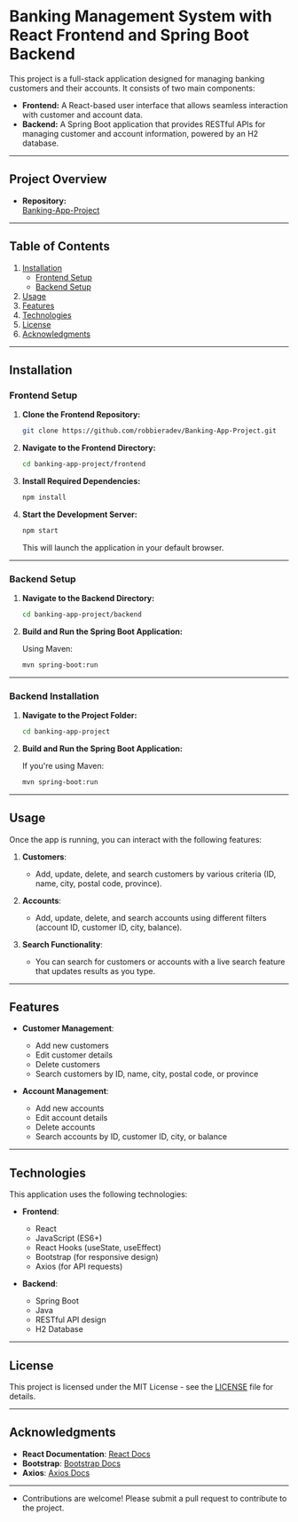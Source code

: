 # Banking Management System with React Frontend and Spring Boot Backend

This project is a full-stack application designed for managing banking customers and their accounts. It consists of two main components:

- **Frontend:** A React-based user interface that allows seamless interaction with customer and account data.
- **Backend:** A Spring Boot application that provides RESTful APIs for managing customer and account information, powered by an H2 database.

---

## Project Overview

- **Repository:**  
  [Banking-App-Project](https://github.com/robbieradev/Banking-App-Project)

---

## Table of Contents

1. [Installation](#installation)
    - [Frontend Setup](#frontend-setup)
    - [Backend Setup](#backend-setup)
2. [Usage](#usage)
3. [Features](#features)
4. [Technologies](#technologies)
5. [License](#license)
6. [Acknowledgments](#acknowledgments)

---

## Installation

### Frontend Setup

1. **Clone the Frontend Repository:**
    ```bash
    git clone https://github.com/robbieradev/Banking-App-Project.git
    ```

2. **Navigate to the Frontend Directory:**
    ```bash
    cd banking-app-project/frontend
    ```

3. **Install Required Dependencies:**
    ```bash
    npm install
    ```

4. **Start the Development Server:**
    ```bash
    npm start
    ```
    This will launch the application in your default browser.

---

### Backend Setup

1. **Navigate to the Backend Directory:**
    ```bash
    cd banking-app-project/backend
    ```

2. **Build and Run the Spring Boot Application:**

   Using Maven:
   ```bash
   mvn spring-boot:run

---

### Backend Installation

1. **Navigate to the Project Folder:**
    ```bash
    cd banking-app-project
    ```

2. **Build and Run the Spring Boot Application:**

   If you're using Maven:
   ```bash
   mvn spring-boot:run

---

## Usage

Once the app is running, you can interact with the following features:

1. **Customers**:
   - Add, update, delete, and search customers by various criteria (ID, name, city, postal code, province).
   
2. **Accounts**:
   - Add, update, delete, and search accounts using different filters (account ID, customer ID, city, balance).
   
3. **Search Functionality**:
   - You can search for customers or accounts with a live search feature that updates results as you type.

---

## Features

- **Customer Management**:
  - Add new customers
  - Edit customer details
  - Delete customers
  - Search customers by ID, name, city, postal code, or province
  
- **Account Management**:
  - Add new accounts
  - Edit account details
  - Delete accounts
  - Search accounts by ID, customer ID, city, or balance

---

## Technologies

This application uses the following technologies:

- **Frontend**:
  - React
  - JavaScript (ES6+)
  - React Hooks (useState, useEffect)
  - Bootstrap (for responsive design)
  - Axios (for API requests)
  
- **Backend**:
  - Spring Boot
  - Java
  - RESTful API design
  - H2 Database

---

## License

This project is licensed under the MIT License - see the [LICENSE](LICENSE) file for details.

---

## Acknowledgments

- **React Documentation**: [React Docs](https://reactjs.org/docs/getting-started.html)
- **Bootstrap**: [Bootstrap Docs](https://getbootstrap.com/docs/5.0/getting-started/introduction/)
- **Axios**: [Axios Docs](https://axios-http.com/docs/intro)


---

- Contributions are welcome! Please submit a pull request to contribute to the project.
